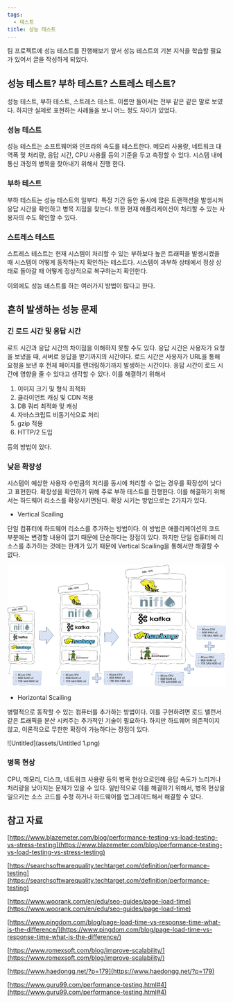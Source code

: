 ```yaml
---
tags:
  - 테스트
title: 성능 테스트
---
```


팀 프로젝트에 성능 테스트를 진행해보기 앞서 성능 테스트의 기본 지식을 학습할 필요가 있어서 글을 작성하게 되었다. 

## 성능 테스트? 부하 테스트? 스트레스 테스트?

성능 테스트, 부하 테스트, 스트레스 테스트. 이름만 들어서는 전부 같은 같은 말로 보였다. 하지만 실제로 표현하는 사례들을 보니 어느 정도 차이가 있었다. 

### 성능 테스트

성능 테스트는 소프트웨어와 인프라의 속도를 테스트한다. 메모리 사용량, 네트워크 대역폭 및 처리량, 응답 시간, CPU 사용률 등의 기준을 두고 측정할 수 있다. 시스템 내에 통신 과정의 병목을 찾아내기 위해서 진행 한다.

### 부하 테스트

부하 테스트는 성능 테스트의 일부다. 특정 기간 동안 동시에 많은 트랜잭션을 발생시켜 응답 시간을 확인하고 병목 지점을 찾는다. 또한 현재 애플리케이션이 처리할 수 있는 사용자의 수도 확인할 수 있다.

### 스트레스 테스트

스트레스 테스트는 현재 시스템이 처리할 수 있는 부하보다 높은 트래픽을 발생시켰을 때 시스템이 어떻게 동작하는지 확인하는 테스트다. 시스템이 과부하 상태에서 정상 상태로 돌아갈 때 어떻게 정상적으로 복구하는지 확인한다.

이외에도 성능 테스트를 하는 여러가지 방법이 많다고 한다.

## 흔히 발생하는 성능 문제

### 긴 로드 시간 및 응답 시간

로드 시간과 응답 시간의 차이점을 이해하지 못할 수도 있다. 응답 시간은 사용자가 요청을 보냈을 때, 서버로 응답을 받기까지의 시간이다. 로드 시간은 사용자가 URL을 통해 요청을 보낸 후 전체 페이지를 랜더링하기까지 발생하는 시간이다. 응답 시간이 로드 시간에 영향을 줄 수 있다고 생각할 수 있다. 이를 해결하기 위해서

1. 이미지 크기 및 형식 최적화
2. 클라이언트 캐싱 및 CDN 적용
3. DB 쿼리 최적화 및 캐싱
4. 자바스크립트 비동기식으로 처리
5. gzip 적용
6. HTTP/2 도입

등의 방법이 있다.

### 낮은 확장성

시스템이 예상한 사용자 수만큼의 처리를 동시에 처리할 수 없는 경우를 확장성이 낮다고 표현한다. 확장성을 확인하기 위해 주로 부하 테스트를 진행한다. 이를 해결하기 위해서는 하드웨어 리소스를 확장시키면된다. 확장 시키는 방법으로는 2가지가 있다.

- Vertical Scailing

단일 컴퓨터에 하드웨어 리소스를 추가하는 방법이다. 이 방법은 애플리케이션의 코드 부분에는 변경할 내용이 없기 때문에 단순하다는 장점이 있다. 하지만 단일 컴퓨터에 리소스를 추가하는 것에는 한계가 있기 때문에 Vertical Scailing을 통해서만 해결할 수 없다.

![Untitled](assets/Untitled_3.png)

- Horizontal Scailing

병렬적으로 동작할 수 있는 컴퓨터를 추가하는 방법이다. 이를 구현하려면 로드 밸런서 같은 트래픽을 분산 시켜주는 추가적인 기술이 필요하다. 하지만 하드웨어 의존적이지 않고, 이론적으로 무한한 확장이 가능하다는 장점이 있다.

![Untitled](assets/Untitled 1.png)

### 병목 현상

CPU, 메모리, 디스크, 네트워크 사용량 등의 병목 현상으로인해 응답 속도가 느리거나 처리량을 낮아지는 문제가 있을 수 있다. 일반적으로 이를 해결하기 위해서, 병목 현상을 일으키는 소스 코드를 수정 하거나 하드웨어를 업그레이드해서 해결할 수 있다.

## 참고 자료

[https://www.blazemeter.com/blog/performance-testing-vs-load-testing-vs-stress-testing](https://www.blazemeter.com/blog/performance-testing-vs-load-testing-vs-stress-testing)

[https://searchsoftwarequality.techtarget.com/definition/performance-testing](https://searchsoftwarequality.techtarget.com/definition/performance-testing)

[https://www.woorank.com/en/edu/seo-guides/page-load-time](https://www.woorank.com/en/edu/seo-guides/page-load-time)

[https://www.pingdom.com/blog/page-load-time-vs-response-time-what-is-the-difference/](https://www.pingdom.com/blog/page-load-time-vs-response-time-what-is-the-difference/)

[https://www.romexsoft.com/blog/improve-scalability/](https://www.romexsoft.com/blog/improve-scalability/)

[https://www.haedongg.net/?p=179](https://www.haedongg.net/?p=179)

[https://www.guru99.com/performance-testing.html#4](https://www.guru99.com/performance-testing.html#4)
